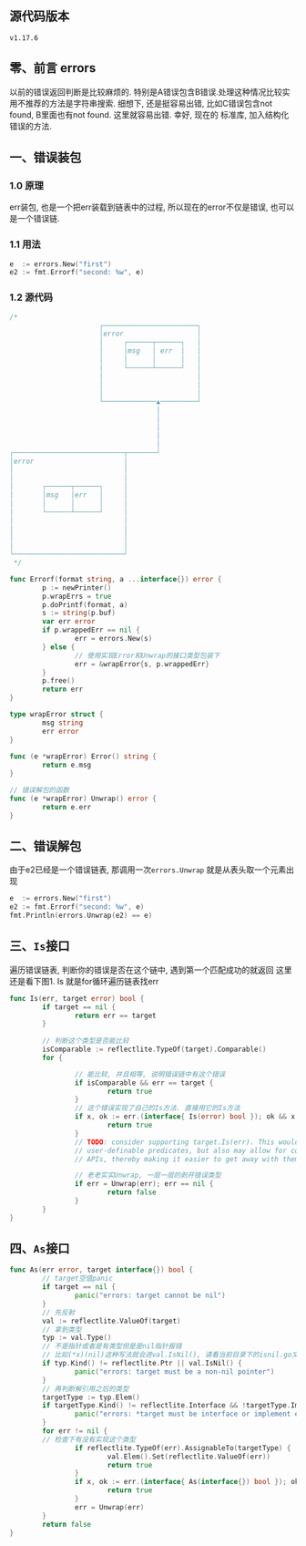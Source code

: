 ## 源代码版本
```v1.17.6```

## 零、前言 errors
以前的错误返回判断是比较麻烦的. 特别是A错误包含B错误.处理这种情况比较实用不推荐的方法是字符串搜索. 
细想下, 还是挺容易出错, 比如C错误包含not found, B里面也有not found. 这里就容易出错. 幸好, 现在的
标准库, 加入结构化错误的方法.

## 一、错误装包
### 1.0 原理
err装包, 也是一个把err装载到链表中的过程, 所以现在的error不仅是错误, 也可以是一个错误链.
### 1.1 用法
```go
e  := errors.New("first")
e2 := fmt.Errorf("second: %w", e)
```
### 1.2 源代码
```go
/*
                      ┌───────────────────────┐
                      │error                  │
                      │     ┌──────┬──────┐   │
                      │     │msg   │ err  │   │
                      │     │      │      │   │
                      │     └──────┴──────┘   │
                      │                       │
                      │                       │
                      │                       │
                      └─────────────▲─────────┘
                                    │
                                    │
                                    │
                                    │
                                    │
┌───────────────────────────┬───────┘
│error                      │
│                           │
│                           │
│       ┌──────┬──────┐     │
│       │msg   │err   │     │
│       │      │      │     │
│       └──────┴──────┘     │
│                           │
│                           │
│                           │
│                           │
└───────────────────────────┘
 */
```
```go
func Errorf(format string, a ...interface{}) error {
        p := newPrinter()
        p.wrapErrs = true
        p.doPrintf(format, a)
        s := string(p.buf)
        var err error
        if p.wrappedErr == nil {
                err = errors.New(s)
        } else {
                // 使用实现Error和Unwrap的接口类型包装下
                err = &wrapError{s, p.wrappedErr}
        }
        p.free()
        return err
}

type wrapError struct {
        msg string
        err error
}       
        
func (e *wrapError) Error() string {
        return e.msg
}       

// 错误解包的函数
func (e *wrapError) Unwrap() error {
        return e.err
}
```

## 二、错误解包
由于e2已经是一个错误链表, 那调用一次```errors.Unwrap``` 就是从表头取一个元素出现
```go
e  := errors.New("first")
e2 := fmt.Errorf("second: %w", e)
fmt.Println(errors.Unwrap(e2) == e)
```

## 三、```Is```接口
遍历错误链表, 判断你的错误是否在这个链中, 遇到第一个匹配成功的就返回
这里还是看下图1. Is 就是for循环遍历链表找err
```go
func Is(err, target error) bool {
        if target == nil {
                return err == target
        }
        
        // 判断这个类型是否能比较
        isComparable := reflectlite.TypeOf(target).Comparable()
        for {   

                // 能比较, 并且相等, 说明错误链中有这个错误
                if isComparable && err == target {
                        return true
                }
                // 这个错误实现了自己的Is方法. 直接用它的Is方法
                if x, ok := err.(interface{ Is(error) bool }); ok && x.Is(target) {
                        return true
                }
                // TODO: consider supporting target.Is(err). This would allow
                // user-definable predicates, but also may allow for coping with sloppy
                // APIs, thereby making it easier to get away with them.

                // 老老实实Unwrap, 一层一层的剥开错误类型
                if err = Unwrap(err); err == nil {
                        return false
                }
        }
}
```

## 四、```As```接口
```go
func As(err error, target interface{}) bool {
        // target空值panic
        if target == nil {
                panic("errors: target cannot be nil")
        }   
        // 先反射
        val := reflectlite.ValueOf(target)
        // 拿到类型
        typ := val.Type()
        // 不是指针或者是有类型但是是nil指针报错
        // 比如(*x)(nil)这种写法就会进val.IsNil(), 请看当前目录下的isnil.go文件, 运行下
        if typ.Kind() != reflectlite.Ptr || val.IsNil() {
                panic("errors: target must be a non-nil pointer")
        }
        // 再判断解引用之后的类型    
        targetType := typ.Elem()
        if targetType.Kind() != reflectlite.Interface && !targetType.Implements(errorType) {
                panic("errors: *target must be interface or implement error")
        }
        for err != nil {
		// 检查下有没有实现这个类型
                if reflectlite.TypeOf(err).AssignableTo(targetType) {
                        val.Elem().Set(reflectlite.ValueOf(err))
                        return true
                }
                if x, ok := err.(interface{ As(interface{}) bool }); ok && x.As(target) {
                        return true
                }
                err = Unwrap(err)
        }
        return false
}
```
